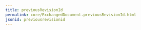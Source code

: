 ```yaml
---
title: previousRevisionId
permalink: core/ExchangedDocument.previousRevisionId.html
jsonid: previousrevisionid
---
```

